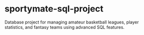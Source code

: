 # sportymate-sql-project
Database project for managing amateur basketball leagues, player statistics, and fantasy teams using advanced SQL features.
